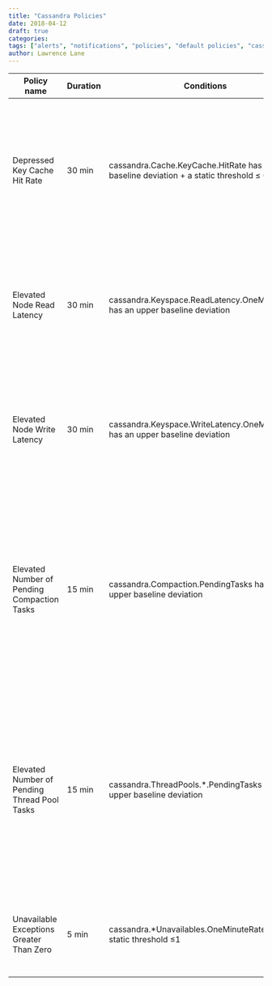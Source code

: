 ```yaml
---
title: "Cassandra Policies"
date: 2018-04-12
draft: true
categories:
tags: ["alerts", "notifications", "policies", "default policies", "cassandra",]
author: Lawrence Lane
---
```


| Policy name                                  | Duration | Conditions                                                                                   | Category | Description                                                                                                                                                                                     |
|----------------------------------------------|----------|----------------------------------------------------------------------------------------------|----------|-------------------------------------------------------------------------------------------------------------------------------------------------------------------------------------------------|
| Depressed Key Cache Hit Rate                 | 30 min   | cassandra.Cache.KeyCache.HitRate has an lower baseline deviation + a static threshold ≤ 0.85 | WARNING  | The hit rate for the key cache is lower than expected and is less than 85%. This condition has been persisting for at least the past 30 minutes.                                                |
| Elevated Node Read Latency                   | 30 min   | cassandra.Keyspace.ReadLatency.OneMinuteRate has an upper baseline deviation                 | WARNING  | The overall keyspace read latency on this Cassandra node has been higher than expected for at least 30 minutes.                                                                                 |
| Elevated Node Write Latency                  | 30 min   | cassandra.Keyspace.WriteLatency.OneMinuteRate has an upper baseline deviation                | WARNING  | The overall keyspace write latency on this Cassandra node has been higher than expected for at least 30 minutes.                                                                                |
| Elevated Number of Pending Compaction Tasks  | 15 min   | cassandra.Compaction.PendingTasks has an upper baseline deviation                            | WARNING  | The number of pending compaction tasks has been higher than expected for at least the past 15 minutes. This could indicate that the node is falling behind on compaction tasks.                 |
| Elevated Number of Pending Thread Pool Tasks | 15 min   | cassandra.ThreadPools.*.PendingTasks has an upper baseline deviation                         | WARNING  | For at least the past 15 minutes, the number of pending tasks for one or more thread pools has been higher than expected. This could indicate that the pools are falling behind on their tasks. |
| Unavailable Exceptions Greater Than Zero     | 5 min    | cassandra.*Unavailables.OneMinuteRate has a static threshold ≤1                              | CRITICAL | The required number of nodes were unavailable for one or more requests.                                                                                                                         |
